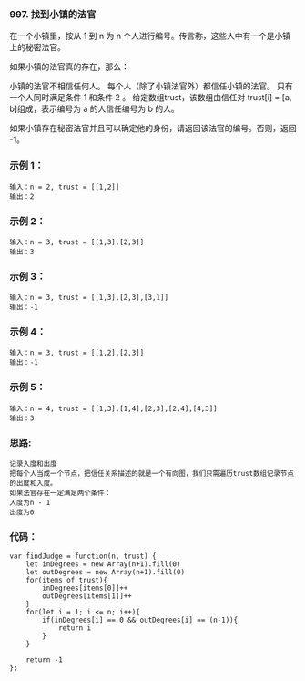 ### 997. 找到小镇的法官
在一个小镇里，按从 1 到 n 为 n 个人进行编号。传言称，这些人中有一个是小镇上的秘密法官。

如果小镇的法官真的存在，那么：

小镇的法官不相信任何人。
每个人（除了小镇法官外）都信任小镇的法官。
只有一个人同时满足条件 1 和条件 2 。
给定数组trust，该数组由信任对 trust[i] = [a, b]组成，表示编号为 a 的人信任编号为 b 的人。

如果小镇存在秘密法官并且可以确定他的身份，请返回该法官的编号。否则，返回 -1。

### 示例 1：
    输入：n = 2, trust = [[1,2]]
    输出：2

### 示例 2：
    输入：n = 3, trust = [[1,3],[2,3]]
    输出：3

### 示例 3：
    输入：n = 3, trust = [[1,3],[2,3],[3,1]]
    输出：-1

### 示例 4：
    输入：n = 3, trust = [[1,2],[2,3]]
    输出：-1

### 示例 5：
    输入：n = 4, trust = [[1,3],[1,4],[2,3],[2,4],[4,3]]
    输出：3

### 思路:
    记录入度和出度
    把每个人当成一个节点，把信任关系描述的就是一个有向图，我们只需遍历trust数组记录节点的出度和入度。
    如果法官存在一定满足两个条件：
    入度为n - 1
    出度为0

### 代码：
    var findJudge = function(n, trust) {
        let inDegrees = new Array(n+1).fill(0)
        let outDegrees = new Array(n+1).fill(0)
        for(items of trust){
            inDegrees[items[0]]++
            outDegrees[items[1]]++
        }
        for(let i = 1; i <= n; i++){
            if(inDegrees[i] == 0 && outDegrees[i] == (n-1)){
                return i
            }
        }

        return -1
    };
